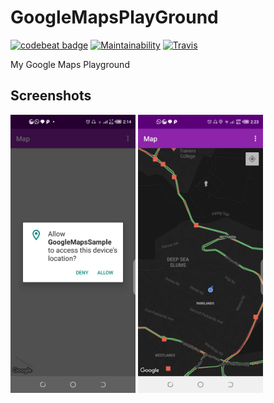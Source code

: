 # GoogleMapsPlayGround

[![codebeat badge](https://codebeat.co/badges/e124a3c9-7527-436a-988c-dff87170cf5c)](https://codebeat.co/projects/github-com-davidodari-googlemapsplayground-master)
[![Maintainability](https://api.codeclimate.com/v1/badges/e06f27b65070d8ea2bd1/maintainability)](https://codeclimate.com/github/Davidodari/GoogleMapsPlayGround/maintainability)
[![Travis](https://travis-ci.com/Davidodari/GoogleMapsPlayGround.svg?branch=master)]()

My Google Maps Playground 

## Screenshots

<img src="art/art.png" alt="screenshot" width="200px"/>
<img src="art/art1.png" alt="screenshot" width="200px"/>